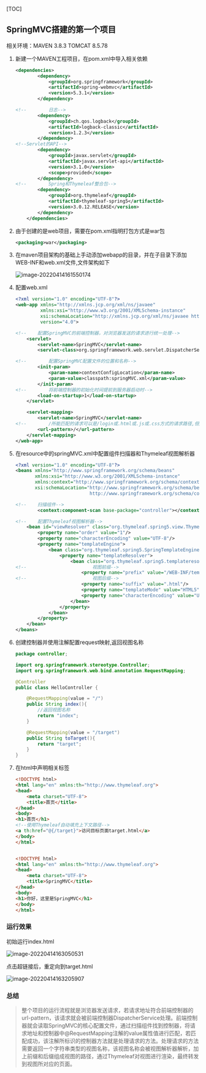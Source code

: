 [TOC]

## SpringMVC搭建的第一个项目

相关环境：MAVEN 3.8.3       TOMCAT 8.5.78

1. 新建一个MAVEN工程项目，在pom.xml中导入相关依赖

   ```xml
   <dependencies>
           <dependency>
               <groupId>org.springframework</groupId>
               <artifactId>spring-webmvc</artifactId>
               <version>5.3.1</version>
           </dependency>
   
   <!--        日志-->
           <dependency>
               <groupId>ch.qos.logback</groupId>
               <artifactId>logback-classic</artifactId>
               <version>1.2.3</version>
           </dependency>
   <!--Servlet的API-->
           <dependency>
               <groupId>javax.servlet</groupId>
               <artifactId>javax.servlet-api</artifactId>
               <version>3.1.0</version>
               <scope>provided</scope>
           </dependency>
   <!--        Spring和Thymeleaf整合包-->
           <dependency>
               <groupId>org.thymeleaf</groupId>
               <artifactId>thymeleaf-spring5</artifactId>
               <version>3.0.12.RELEASE</version>
           </dependency>
       </dependencies>
   ```

2. 由于创建的是web项目，需要在pom.xml指明打包方式是war包

   ```xml
   <packaging>war</packaging>
   ```

3. 在maven项目架构的基础上手动添加webapp的目录，并在子目录下添加WEB-INF和web.xml文件,文件架构如下

   ![image-20220414161550174](https://gitee.com/lulununuhuhu/img/raw/master/img/202204141615417.png)

4. 配置web.xml

   ```xml
   <?xml version="1.0" encoding="UTF-8"?>
   <web-app xmlns="http://xmlns.jcp.org/xml/ns/javaee"
            xmlns:xsi="http://www.w3.org/2001/XMLSchema-instance"
            xsi:schemaLocation="http://xmlns.jcp.org/xml/ns/javaee http://xmlns.jcp.org/xml/ns/javaee/web-app_4_0.xsd"
            version="4.0">
   
   <!--    配置SpringMVC的前端控制器，对浏览器发送的请求进行统一处理-->
       <servlet>
           <servlet-name>SpringMVC</servlet-name>
           <servlet-class>org.springframework.web.servlet.DispatcherServlet</servlet-class>
   
   <!--        配置SpringMVC配置文件的位置和名称-->
           <init-param>
               <param-name>contextConfigLocation</param-name>
               <param-value>classpath:springMVC.xml</param-value>
           </init-param>
   <!--        将前端控制器的初始化时间提前到服务器启动时-->
           <load-on-startup>1</load-on-startup>
       </servlet>
   
       <servlet-mapping>
           <servlet-name>SpringMVC</servlet-name>
   <!--        /所能匹配的请求可以是/login或.html或.js或.css方式的请求路径,但是/不能匹配.jsp请求路径的请求-->
           <url-pattern>/</url-pattern>
       </servlet-mapping>
   </web-app>
   ```

5. 在resource中的springMVC.xml中配置组件扫描器和Thymeleaf视图解析器

   ```xml
   <?xml version="1.0" encoding="UTF-8"?>
   <beans xmlns="http://www.springframework.org/schema/beans"
          xmlns:xsi="http://www.w3.org/2001/XMLSchema-instance"
          xmlns:context="http://www.springframework.org/schema/context"
          xsi:schemaLocation="http://www.springframework.org/schema/beans http://www.springframework.org/schema/beans/spring-beans.xsd
                              http://www.springframework.org/schema/context http://www.springframework.org/schema/context/spring-context.xsd">
   
   <!--    扫描组件-->
           <context:component-scan base-package="controller"></context:component-scan>
   
   <!--    配置Thymeleaf视图解析器-->
       <bean id="viewResolver" class="org.thymeleaf.spring5.view.ThymeleafViewResolver">
           <property name="order" value="1"/>
           <property name="characterEncoding" value="UTF-8"/>
           <property name="templateEngine">
               <bean class="org.thymeleaf.spring5.SpringTemplateEngine">
                   <property name="templateResolver">
                       <bean class="org.thymeleaf.spring5.templateresolver.SpringResourceTemplateResolver">
   <!--                        视图前缀-->
                           <property name="prefix" value="/WEB-INF/templates/"/>
   <!--                        视图后缀-->
                           <property name="suffix" value=".html"/>
                           <property name="templateMode" value="HTML5"/>
                           <property name="characterEncoding" value="UTF-8"/>
                       </bean>
                   </property>
               </bean>
           </property>
       </bean>
   </beans>
   ```

6. 创建控制器并使用注解配置request映射,返回视图名称

   ```java
   package controller;
   
   import org.springframework.stereotype.Controller;
   import org.springframework.web.bind.annotation.RequestMapping;
   
   @Controller
   public class HelloController {
   
       @RequestMapping(value = "/")
       public String index(){
           //返回视图名称
           return "index";
       }
   
       @RequestMapping(value = "/target")
       public String toTarget(){
           return "target";
       }
   }
   ```

7. 在html中声明相关标签

   ```html
   <!DOCTYPE html>
   <html lang="en" xmlns:th="http://www.thymeleaf.org">
   <head>
       <meta charset="UTF-8">
       <title>首页</title>
   </head>
   <body>
   <h1>首页</h1>
   <!--使用Thymeleaf自动填充上下文路径-->
   <a th:href="@{/target}">访问目标页面target.html</a>
   </body>
   </html>
   
   
   <!DOCTYPE html>
   <html lang="en" xmlns:th="http://www.thymeleaf.org">
   <head>
       <meta charset="UTF-8">
       <title>SpringMVC</title>
   </head>
   <body>
   <h1>你好，这里是SpringMVC</h1>
   </body>
   </html>
   ```

### 运行效果

初始运行index.html

![image-20220414163050531](C:/Users/lucheng/AppData/Roaming/Typora/typora-user-images/image-20220414163050531.png)

点击超链接后，重定向到target.html

![image-20220414163205907](C:/Users/lucheng/AppData/Roaming/Typora/typora-user-images/image-20220414163205907.png)

### 总结

> 整个项目的运行流程就是浏览器发送请求，若请求地址符合前端控制器的url-pattern，该请求就会被前端控制器DispatcherService处理。前端控制器就会读取SpringMVC的核心配置文件，通过扫描组件找到控制器，将请求地址和控制器中@RequestMapping注解的value属性值进行匹配，若匹配成功，该注解所标识的控制器方法就是处理请求的方法。处理请求的方法需要返回一个字符串类型的视图名称，该视图名称会被视图解析器解析，加上前缀和后缀组成视图的路径，通过Thymeleaf对视图进行渲染，最终转发到视图所对应的页面。